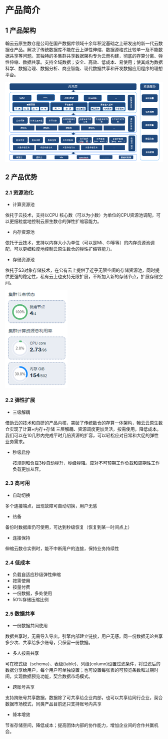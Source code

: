 # 产品简介

## 1 产品架构

翰云云原生数仓是公司在国产数据库领域十余年积淀基础之上研发出的新一代云数据仓产品。解决了传统数据库不能在云上弹性伸缩、数据源格式比较单一及不能数据共享等问题。其独特的多集群共享数据架构专为云而构建，彻底的存算分离、弹性伸缩、数据共享。支持全域数据；安全、高效、低成本、易使用；使其成为数据科学、数据治理、数据分析、商业智能、现代数据共享和开发数据应用程序的理想平台。

![1.1.1](1.1.1.png)  

## 2 产品优势

### 2.1 资源池化

- 计算资源池

依托于云技术，支持以CPU 核心数（可以为小数）为单位的CPU资源池调配，可以更细粒度地控制云原生数仓的弹性扩缩容能力。

- 内存资源池

依托于云技术，支持以内存大小为单位（可以是Mi、Gi等等）的内存资源池调配，可以更细粒度地控制云原生数仓的弹性扩缩容能力。

- 存储资源池

依托于S3对象存储技术，在公有云上提供了近乎无限空间的存储资源池，同时提供更强的稳定性，私有云上也支持无限扩展，不断加入新的存储节点，扩展存储空间。

![2.1.1](2.1.1.png) 

### 2.2 弹性扩展

- 三级解耦

借助云的技术和自研的产品内核，突破了传统数仓的存算一体架构，翰云云原生数仓实现了计算+内存+存储 三层解耦、资源调度更加灵活，按需使用，降低成本。我们可以在10几秒内完成平时几倍资源的扩容，可以轻松应对日常和大促的弹性业务需求。

- 秒级启停

  按规则和负载3秒自动弹升，秒级弹降。应对不可预期工作负载和周期性工作负载更加从容。

  

### 2.3 高可用

- 自动切换

多个连接端点，出现故障可自动切换，用户无感

- 热备

备份时数据库仍可使用，可达到秒级恢复（恢复到某一时间点上）

- 连接保持

伸缩云数仓实例时，能不中断用户的连接，保持业务持续性

### 2.4  低成本

- 负载自适应秒级弹性伸缩
- 按需使用
- 按量付费
- 一份数据，多处使用
- 50%存储压缩比例

### 2.5 数据共享

- 一份数据共同使用

数据共享时，无需导入导出，引擎内部建立链接，用户无感。同一份数据无论共享多少次、共享给多少账号，只保留一份数据。

- 多人按需共享

可在模式级（schema）、表级(table)、列级(column)设置过滤条件，将过滤后的数据分享给用户，每个用户可单独设置；也可设置每张表的可预览条数和过期时间，实现数据预览功能，契合数据市场模式。

-  跨账号共享

支持跨账号共享数据，数据除了可共享给企业内部，也可以共享给同行企业，契合数据市场模式，同类产品目前还只支持账号内共享

- 降本增效

节省存储空间，降低成本；提高团体内部的协作能力，增加企业间的合作共赢机会。



